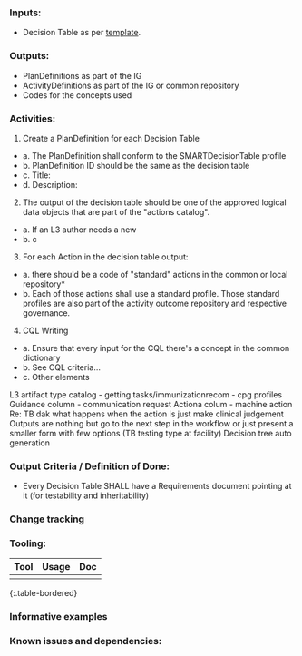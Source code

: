 ### **Inputs:** 

* Decision Table as per [template](https://worldhealthorg.sharepoint.com/:x:/r/sites/DigitalAcceleratorKits/_layouts/15/Doc.aspx?sourcedoc=%7B17A8AAB1-8120-48DD-92E7-7811AB74E5D5%7D&file=Web%20Annex%20B.%20Decision%20support%20logic_template%20V3.xlsx&action=default&mobileredirect=true). 

### **Outputs:**

* PlanDefinitions as part of the IG
* ActivityDefinitions as part of the IG or common repository
* Codes for the concepts used 


### **Activities:**

1. Create a PlanDefinition for each Decision Table
  - a. The PlanDefinition shall conform to the SMARTDecisionTable profile
  - b. PlanDefinition ID should be the same as the decision table
  - c. Title:
  - d. Description:
2. The output of the decision table should be one of the approved logical data objects that are part of the "actions catalog". 
  - a. If an L3 author needs a new 
  - b. c
3. For each Action in the decision table output:
  - a. there should be a code of "standard" actions in the common or local repository*
  - b. Each of those actions shall use a standard profile. Those standard profiles are also part of the activity outcome repository and respective governance.
4. CQL Writing
  - a. Ensure that every input for the CQL there's a concept in the common dictionary
  - b. See CQL criteria…
  - c. Other elements


L3 artifact type catalog - getting tasks/immunizationrecom - cpg profiles
Guidance column - communication request
Actiona colum - machine action
	Re: TB dak  what happens when the action is just make clinical judgement
Outputs are nothing but go to the next step in the workflow or just present a smaller form with few options (TB testing type at facility)
Decision tree auto generation


### **Output Criteria / Definition of Done:**

* Every Decision Table SHALL have a Requirements document pointing at it (for testability and inheritability)


### **Change tracking**

### **Tooling:**

| Tool | Usage | Doc |
| --- | ---| --- |
|  |  | |
{:.table-bordered}  
   

### **Informative examples**

### **Known issues and dependencies:**


